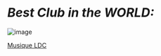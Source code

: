 #  *Best Club in the WORLD:*



![image](https://user-images.githubusercontent.com/112933763/188630026-bdefccc8-763e-4833-aad4-8cece40b9df9.png)


[Musique LDC](https://www.youtube.com/watch?v=XnAK78RyKpc)
